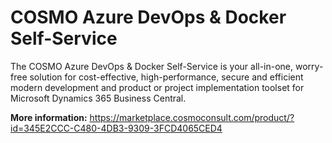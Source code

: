 # COSMO Azure DevOps & Docker Self-Service

The COSMO Azure DevOps & Docker Self-Service is your all-in-one, worry-free solution for cost-effective, high-performance, secure and efficient modern development and product or project implementation toolset for Microsoft Dynamics 365 Business Central.

**More information:** https://marketplace.cosmoconsult.com/product/?id=345E2CCC-C480-4DB3-9309-3FCD4065CED4
